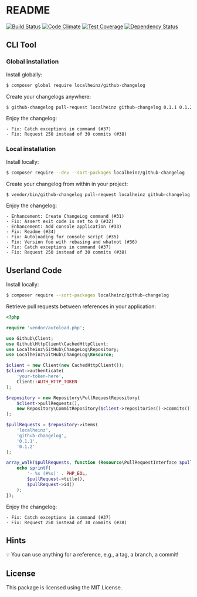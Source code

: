 # README 

[![Build Status](https://travis-ci.org/localheinz/github-changelog.svg?branch=master)](https://travis-ci.org/localheinz/github-changelog) 
[![Code Climate](https://codeclimate.com/github/localheinz/github-changelog/badges/gpa.svg)](https://codeclimate.com/github/localheinz/github-changelog) 
[![Test Coverage](https://codeclimate.com/github/localheinz/github-changelog/badges/coverage.svg)](https://codeclimate.com/github/localheinz/github-changelog)
[![Dependency Status](https://www.versioneye.com/user/projects/55c71992653762002000364c/badge.svg?style=flat)](https://www.versioneye.com/user/projects/55c71992653762002000364c)

## CLI Tool

### Global installation

Install globally:

```bash
$ composer global require localheinz/github-changelog
```

Create your changelogs anywhere:

```bash
$ github-changelog pull-request localheinz github-changelog 0.1.1 0.1.2
```

Enjoy the changelog:

```
- Fix: Catch exceptions in command (#37)
- Fix: Request 250 instead of 30 commits (#38)
```

### Local installation

Install locally:

```bash
$ composer require --dev --sort-packages localheinz/github-changelog
```

Create your changelog from within in your project:

```bash
$ vendor/bin/github-changelog pull-request localheinz github-changelog ae63248 master
```

Enjoy the changelog:

```
- Enhancement: Create ChangeLog command (#31)
- Fix: Assert exit code is set to 0 (#32)
- Enhancement: Add console application (#33)
- Fix: Readme (#34)
- Fix: Autoloading for console script (#35)
- Fix: Version foo with rebasing and whatnot (#36)
- Fix: Catch exceptions in command (#37)
- Fix: Request 250 instead of 30 commits (#38)
```

## Userland Code

Install locally:

```bash
$ composer require --sort-packages localheinz/github-changelog
```

Retrieve pull requests between references in your application:

```php
<?php

require 'vendor/autoload.php';

use Github\Client;
use Github\HttpClient\CachedHttpClient;
use Localheinz\GitHub\ChangeLog\Repository;
use Localheinz\GitHub\ChangeLog\Resource;

$client = new Client(new CachedHttpClient());
$client->authenticate(
    'your-token-here',
    Client::AUTH_HTTP_TOKEN
);

$repository = new Repository\PullRequestRepository(
    $client->pullRequests(),
    new Repository\CommitRepository($client->repositories()->commits())
);

$pullRequests = $repository->items(
    'localheinz',
    'github-changelog',
    '0.1.1',
    '0.1.2'
);

array_walk($pullRequests, function (Resource\PullRequestInterface $pullRequest) {
    echo sprintf(
        '- %s (#%s)' . PHP_EOL,
        $pullRequest->title(),
        $pullRequest->id()
    );
});

```

Enjoy the changelog:

```
- Fix: Catch exceptions in command (#37)
- Fix: Request 250 instead of 30 commits (#38)
```

## Hints

:bulb: You can use anything for a reference, e.g., a tag, a branch, a commit!

## License

This package is licensed using the MIT License.
